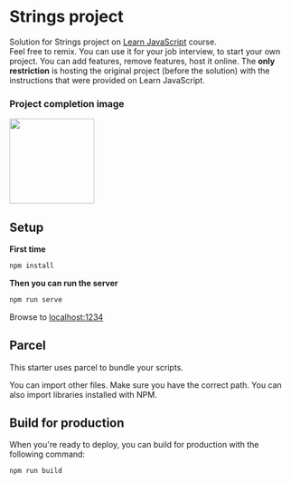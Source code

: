 # Strings project

Solution for Strings project on [Learn JavaScript](https://learnjavascript.online) course.  
Feel free to remix. You can use it for your job interview, to start your own project. You can add features, remove features, host it online.
The **only restriction** is hosting the original project (before the solution) with the instructions that were provided on Learn JavaScript.

### Project completion image
<img src=”src/assets/Build.png” height="150" width="150">

## Setup

**First time**

```bash
npm install
```

**Then you can run the server**

```bash
npm run serve
```

Browse to [localhost:1234](http://localhost:1234)

## Parcel

This starter uses parcel to bundle your scripts.

You can import other files. Make sure you have the correct path. You can also import libraries installed with NPM.

## Build for production

When you're ready to deploy, you can build for production with the following command:

```bash
npm run build
```

